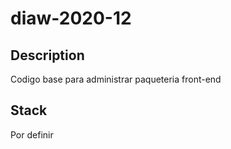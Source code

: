 # diaw-2020-12

## Description
Codigo base para administrar paqueteria front-end

## Stack
Por definir